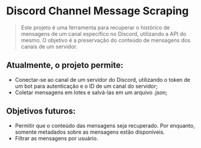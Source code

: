 # Discord Channel Message Scraping
>Este projeto é uma ferramenta para recuperar o histórico de mensagens de um canal específico no Discord, utilizando a API do mesmo. O objetivo é a preservação do conteúdo de mensagens dos canais de um servidor. 

## Atualmente, o projeto permite:

- Conectar-se ao canal de um servidor do Discord, utilizando o token de um bot para autenticação e o ID de um canal do servidor;
- Coletar mensagens em lotes e salvá-las em um arquivo .json;

## Objetivos futuros:

- Permitir que o conteúdo das mensagens seja recuperado. Por enquanto, somente metadados sobre as mensagens estão disponíveis.
- Filtrar as mensagens por usuário.
